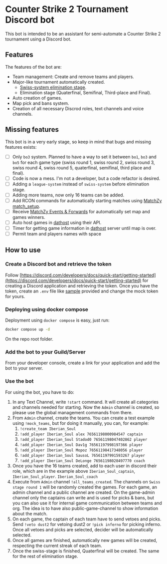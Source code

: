 # Counter Strike 2 Tournament Discord bot

This bot is intended to be an assistant for semi-automate a Counter Strike 2 tournament using a Discord bot. 

## Features

The features of the bot are:

- Team management: Create and remove teams and players.
- Major-like tournament automatically created.
  - [Swiss-system elimination stage](https://en.wikipedia.org/wiki/Swiss-system_tournament).
  - Elimination stage (Quaterfinal, Semifinal, Third-place and Final).
- Auto creation of games.
- Map pick and bans system.
- Creation of all necessary Discrod roles, text channels and voice channels.

## Missing features

This bot is in a very early stage, so keep in mind that bugs and missing features exists:

- [ ] Only `bo3` system. Planned to have a way to set it between `bo1`, `bo3` and `bo5` for each game type (swiss round 1, swiss round 2, swiss round 3, swiss round 4, swiss round 5, quaterfinal, semifinal, third place and final).
- [ ] Code is now a mess. I'm not a developer, but a code refactor is desired.
- [ ] Adding a `league-system` instead of `swiss-system` before elimination stage. 
- [ ] Adding more teams, now only 16 teams can be added.
- [ ] Add RCON commands for automatically starting matches using [MatchZy match_setup](https://shobhit-pathak.github.io/MatchZy/match_setup/).
- [ ] Receive [MatchZy Events & Forwards](https://shobhit-pathak.github.io/MatchZy/events_and_forwards/) for automatically set map and games winners.
- [ ] Auto host games in [dathost](https://dathost.net/) using their API.
- [ ] Timer for getting game information in [dathost](https://dathost.net/) server until map is over.
- [ ] Permit team and players names with space

## How to use

### Create a Discord bot and retrieve the token

Follow [https://discord.com/developers/docs/quick-start/getting-started](https://discord.com/developers/docs/quick-start/getting-started) for creating a Discord application and retrieving the token. Once you have the token, create an `.env` file like [sample](./.env.sample) provided and change the mock token for yours.

### Deploying using docker compose

Deployment using `docker compose` is easy, just run:

```bash
docker compose up -d
```

On the repo root folder.

### Add the bot to your Guild/Server

From your developer console, create a link for your application and add the bot to your server.

### Use the bot

For using the bot, you have to do:

1. In any Text Channel, write `!start` command. It will create all categories and channels needed for starting. Now the `Admin` channel is created, so please use the global management commands from there.
2. From `Admin` channel, create the teams. You can create a test example using `!mock_teams`, but for doing it manually, you can, for example:
   1. `!create_team Iberian_Soul`
   2. `!add_player Iberian_Soul alex 76561198000984547 captain`
   3. `!add_player Iberian_Soul Stadod0 76561198047402862 player`
   4. `!add_player Iberian_Soul Dav1g 76561197998197366 player`
   5. `!add_player Iberian_Soul Mopoz 76561198417348056 player`
   6. `!add_player Iberian_Soul SausoL 76561197991593267 player`
   7. `!add_player Iberian_Soul DeLonge 76561198028497770 coach`
3. Once you have the 16 teams created, add to each user in discord their role, which are in the example above `Iberian_Soul_captain`, `Iberian_Soul_player`. `Iberian_Soul_coach`
4. Execute from `Admin` channel `!all_teams_created`. The channels on `Swiss stage round 1` will be randomly created the games. For each game, an admin channel and a public channel are created. On the game-admin channel only the captains can write and is used for picks & bans, but you can also use it for internal game communication between teams and org. The idea is to have also public-game-channel to show information about the match.
5. On each game, the captain of each team have to send vetoes and picks. Send `!veto dust2` for vetoing dust2 or `!pick inferno` for picking inferno. Once all vetoes and picks are selected, decider will be automatically selected.
6. Once all games are finished, automatically new games will be created, respecting the current streak of each team.
7. Once the swiss-stage is finished, Quaterfinal will be created. The same for the rest of elimination stage.

